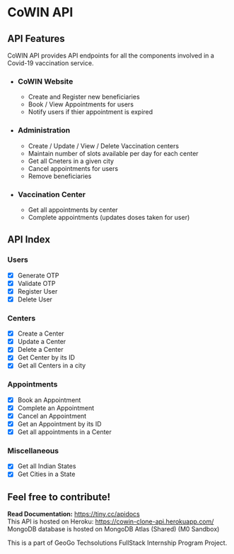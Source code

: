 # CoWIN API

## API Features

CoWIN API provides API endpoints for all the components involved in a Covid-19 vaccination service.

- ### CoWIN Website
  - Create and Register new beneficiaries
  - Book / View Appointments for users
  - Notify users if thier appointment is expired
- ### Administration
  - Create / Update / View / Delete Vaccination centers
  - Maintain number of slots available per day for each center
  - Get all Cneters in a given city
  - Cancel appointments for users
  - Remove beneficiaries
- ### Vaccination Center
  - Get all appointments by center
  - Complete appointments (updates doses taken for user)

## API Index

### Users

- [x] Generate OTP
- [x] Validate OTP
- [x] Register User
- [x] Delete User

### Centers

- [x] Create a Center
- [x] Update a Center
- [x] Delete a Center
- [x] Get Center by its ID
- [x] Get all Centers in a city

### Appointments

- [x] Book an Appointment
- [x] Complete an Appointment
- [x] Cancel an Appointment
- [x] Get an Appointment by its ID
- [x] Get all appointments in a Center

### Miscellaneous

- [x] Get all Indian States
- [x] Get Cities in a State

## Feel free to contribute!

**Read Documentation:** https://tiny.cc/apidocs  
This API is hosted on Heroku: https://cowin-clone-api.herokuapp.com/  
MongoDB database is hosted on MongoDB Atlas (Shared) (M0 Sandbox)

This is a part of GeoGo Techsolutions FullStack Internship Program Project.
